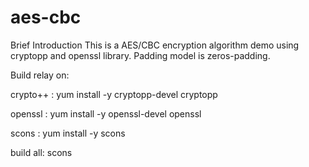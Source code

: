 # aes-cbc
Brief Introduction
  This is a AES/CBC encryption algorithm demo using cryptopp and openssl library.
  Padding model is zeros-padding.

Build
 relay on:
 
   crypto++ : yum install -y cryptopp-devel cryptopp
 
   openssl  : yum install -y openssl-devel openssl
 
   scons    : yum install -y scons
 
 build all:    scons
  
